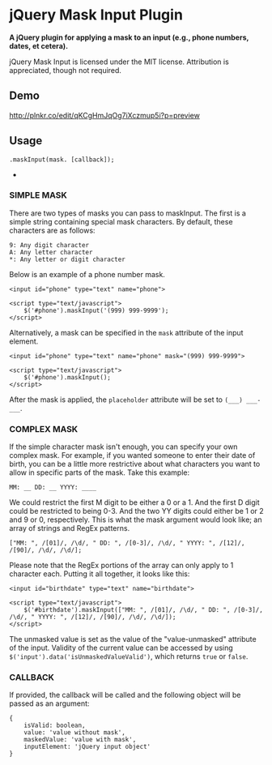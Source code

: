 jQuery Mask Input Plugin
=================

**A jQuery plugin for applying a mask to an input (e.g., phone numbers, dates, et cetera).**

jQuery Mask Input is licensed under the MIT license. Attribution is appreciated, though not required. 

## Demo
http://plnkr.co/edit/qKCgHmJqOg7iXczmup5i?p=preview


## Usage

	.maskInput(mask. [callback]);

-
	
### SIMPLE MASK

There are two types of masks you can pass to maskInput. The first is a simple string containing special mask characters. By default, these characters are as follows:

    9: Any digit character
    A: Any letter character
    *: Any letter or digit character
    
Below is an example of a phone number mask.

	<input id="phone" type="text" name="phone">
	
	<script type="text/javascript">
		$('#phone').maskInput('(999) 999-9999');
	</script>

Alternatively, a mask can be specified in the ``mask`` attribute of the input element.

	<input id="phone" type="text" name="phone" mask="(999) 999-9999">
	
	<script type="text/javascript">
		$('#phone').maskInput();
	</script>

After the mask is applied, the ``placeholder`` attribute will be set to ``(___) ___-___``.


### COMPLEX MASK

If the simple character mask isn't enough, you can specify your own complex mask. For example, if you wanted someone to enter their date of birth, you can be a little more restrictive about what characters you want to allow in specific parts of the mask. Take this example:

	MM: __ DD: __ YYYY: ____

We could restrict the first M digit to be either a 0 or a 1. And the first D digit could be restricted to being 0-3. And the two YY digits could either be 1 or 2 and 9 or 0, respectively. This is what the mask argument would look like; an array of strings and RegEx patterns.

	["MM: ", /[01]/, /\d/, " DD: ", /[0-3]/, /\d/, " YYYY: ", /[12]/, /[90]/, /\d/, /\d/];

Please note that the RegEx portions of the array can only apply to 1 character each. Putting it all together, it looks like this:

	<input id="birthdate" type="text" name="birthdate">
	
	<script type="text/javascript">
		$('#birthdate').maskInput(["MM: ", /[01]/, /\d/, " DD: ", /[0-3]/, /\d/, " YYYY: ", /[12]/, /[90]/, /\d/, /\d/]);
	</script>


The unmasked value is set as the value of the "value-unmasked" attribute of the input. Validity of the current value can be accessed by using ``$('input').data('isUnmaskedValueValid')``, which returns ``true`` or ``false``.


### CALLBACK

If provided, the callback will be called and the following object will be passed as an argument:

	{
		isValid: boolean,
		value: 'value without mask',
		maskedValue: 'value with mask',
		inputElement: 'jQuery input object'
	}
	
